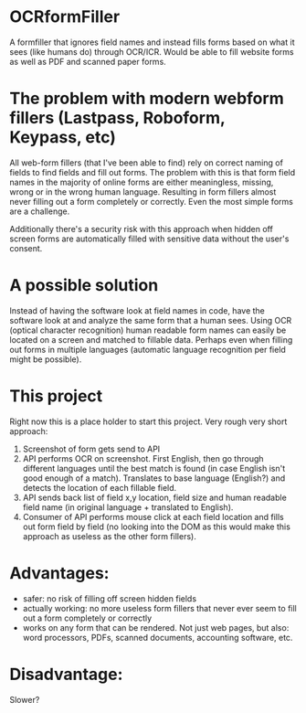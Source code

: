 # OCRformFiller
A formfiller that ignores field names and instead fills forms based on what it sees (like humans do) through OCR/ICR. Would be able to fill website forms as well as PDF and scanned paper forms. 

# The problem with modern webform fillers (Lastpass, Roboform, Keypass, etc)
All web-form fillers (that I've been able to find) rely on correct naming of fields to find fields and fill out forms. The problem with this is that form field names in the majority of online forms are either meaningless, missing, wrong or in the wrong human language. Resulting in form fillers almost never filling out a form completely or correctly. Even the most simple forms are a challenge.

Additionally there's a security risk with this approach when hidden off screen forms are automatically filled with sensitive data without the user's consent. 

# A possible solution
Instead of having the software look at field names in code, have the software look at and analyze the same form that a human sees. Using OCR (optical character recognition) human readable form names can easily be located on a screen and matched to fillable data. Perhaps even when filling out forms in multiple languages (automatic language recognition per field might be possible). 

# This project
Right now this is a place holder to start this project. Very rough very short approach: 

1. Screenshot of form gets send to API
2. API performs OCR on screenshot. First English, then go through different languages until the best match is found (in case English isn't good enough of a match). Translates to base language (English?) and detects the location of each fillable field. 
3. API sends back list of field x,y location, field size and human readable field name (in original language + translated to English).
4. Consumer of API performs mouse click at each field location and fills out form field by field (no looking into the DOM as this would make this approach as useless as the other form fillers). 

# Advantages: 
* safer: no risk of filling off screen hidden fields 
* actually working: no more useless form fillers that never ever seem to fill out a form completely or correctly 
* works on any form that can be rendered. Not just web pages, but also: word processors, PDFs, scanned documents, accounting software, etc.

# Disadvantage: 
Slower? 
